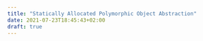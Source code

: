 ```yaml
---
title: "Statically Allocated Polymorphic Object Abstraction"
date: 2021-07-23T18:45:43+02:00
draft: true
---
```


